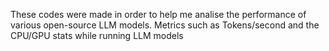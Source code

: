 These codes were made in order to help me analise the performance of various open-source LLM models.
Metrics such as Tokens/second and the CPU/GPU stats while running LLM models
